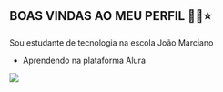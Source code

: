 ## BOAS VINDAS AO MEU PERFIL 💙🍓⭐

Sou estudante de tecnologia na escola João Marciano 

- Aprendendo na plataforma Alura


![](https://media1.tenor.com/m/DYKScL18MjYAAAAC/heart.gif)
